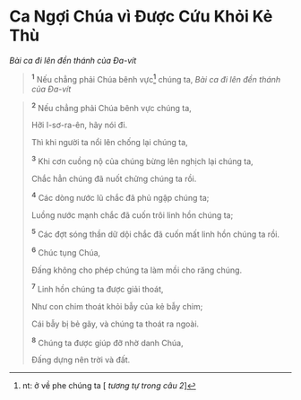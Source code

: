 # Ca Ngợi Chúa vì Ðược Cứu Khỏi Kẻ Thù

_Bài ca đi lên đền thánh của Ða-vít_

> <sup><b>1</b></sup> Nếu chẳng phải Chúa bênh vực[^1-2dfebab3-c577-427b-b7de-87b2bba1e9d8] chúng ta,
> _Bài ca đi lên đền thánh của Ða-vít_

> <sup><b>2</b></sup> Nếu chẳng phải Chúa bênh vực chúng ta,
>
> Hỡi I-sơ-ra-ên, hãy nói đi.
>
> Thì khi người ta nổi lên chống lại chúng ta,
>
> <sup><b>3</b></sup> Khi cơn cuồng nộ của chúng bừng lên nghịch lại chúng ta,
>
> Chắc hẳn chúng đã nuốt chửng chúng ta rồi.
>
> <sup><b>4</b></sup> Các dòng nước lũ chắc đã phủ ngập chúng ta;
>
> Luồng nước mạnh chắc đã cuốn trôi linh hồn chúng ta;
>
> <sup><b>5</b></sup> Các đợt sóng thần dữ dội chắc đã cuốn mất linh hồn chúng ta rồi.
>
> <sup><b>6</b></sup> Chúc tụng Chúa,
>
> Ðấng không cho phép chúng ta làm mồi cho răng chúng.
>
> <sup><b>7</b></sup> Linh hồn chúng ta được giải thoát,
>
> Như con chim thoát khỏi bẫy của kẻ bẫy chim;
>
> Cái bẫy bị bẻ gãy, và chúng ta thoát ra ngoài.
>
> <sup><b>8</b></sup> Chúng ta được giúp đỡ nhờ danh Chúa,
>
> Ðấng dựng nên trời và đất.

[^1-2dfebab3-c577-427b-b7de-87b2bba1e9d8]: nt: ở về phe chúng ta \[ _tương tự trong câu 2_]
